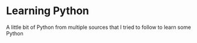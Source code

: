<h1>Learning Python</h1>
<p>A little bit of Python from multiple sources that I tried to follow to learn some Python</p>
